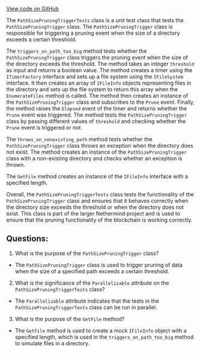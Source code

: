 [View code on GitHub](https://github.com/NethermindEth/nethermind/src/Nethermind/Nethermind.Blockchain.Test/FullPruning/PathSizePruningTriggerTests.cs)

The `PathSizePruningTriggerTests` class is a unit test class that tests the `PathSizePruningTrigger` class. The `PathSizePruningTrigger` class is responsible for triggering a pruning event when the size of a directory exceeds a certain threshold. 

The `triggers_on_path_too_big` method tests whether the `PathSizePruningTrigger` class triggers the pruning event when the size of the directory exceeds the threshold. The method takes an integer `threshold` as input and returns a boolean value. The method creates a timer using the `ITimerFactory` interface and sets up a file system using the `IFileSystem` interface. It then creates an array of `IFileInfo` objects representing files in the directory and sets up the file system to return this array when the `EnumerateFiles` method is called. The method then creates an instance of the `PathSizePruningTrigger` class and subscribes to the `Prune` event. Finally, the method raises the `Elapsed` event of the timer and returns whether the `Prune` event was triggered. The method tests the `PathSizePruningTrigger` class by passing different values of `threshold` and checking whether the `Prune` event is triggered or not.

The `throws_on_nonexisting_path` method tests whether the `PathSizePruningTrigger` class throws an exception when the directory does not exist. The method creates an instance of the `PathSizePruningTrigger` class with a non-existing directory and checks whether an exception is thrown.

The `GetFile` method creates an instance of the `IFileInfo` interface with a specified length.

Overall, the `PathSizePruningTriggerTests` class tests the functionality of the `PathSizePruningTrigger` class and ensures that it behaves correctly when the directory size exceeds the threshold or when the directory does not exist. This class is part of the larger Nethermind project and is used to ensure that the pruning functionality of the blockchain is working correctly.
## Questions: 
 1. What is the purpose of the `PathSizePruningTrigger` class?
- The `PathSizePruningTrigger` class is used to trigger pruning of data when the size of a specified path exceeds a certain threshold.

2. What is the significance of the `Parallelizable` attribute on the `PathSizePruningTriggerTests` class?
- The `Parallelizable` attribute indicates that the tests in the `PathSizePruningTriggerTests` class can be run in parallel.

3. What is the purpose of the `GetFile` method?
- The `GetFile` method is used to create a mock `IFileInfo` object with a specified length, which is used in the `triggers_on_path_too_big` method to simulate files in a directory.